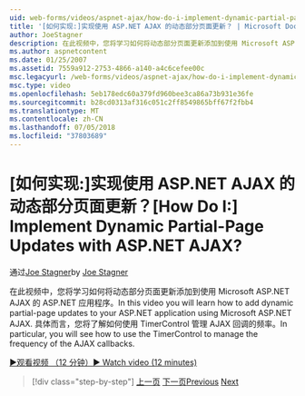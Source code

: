 ```yaml
---
uid: web-forms/videos/aspnet-ajax/how-do-i-implement-dynamic-partial-page-updates-with-aspnet-ajax
title: '[如何实现:]实现使用 ASP.NET AJAX 的动态部分页面更新？ | Microsoft Docs'
author: JoeStagner
description: 在此视频中，您将学习如何将动态部分页面更新添加到使用 Microsoft ASP.NET AJAX 的 ASP.NET 应用程序。 具体而言，您将看到如何...
ms.author: aspnetcontent
ms.date: 01/25/2007
ms.assetid: 7559a912-2753-4866-a140-a4c6cefee00c
msc.legacyurl: /web-forms/videos/aspnet-ajax/how-do-i-implement-dynamic-partial-page-updates-with-aspnet-ajax
msc.type: video
ms.openlocfilehash: 5eb178edc60a379fd960bee3ca86a73b931e36fe
ms.sourcegitcommit: b28cd0313af316c051c2ff8549865bff67f2fbb4
ms.translationtype: MT
ms.contentlocale: zh-CN
ms.lasthandoff: 07/05/2018
ms.locfileid: "37803689"
---
```

<a name="how-do-i-implement-dynamic-partial-page-updates-with-aspnet-ajax"></a><span data-ttu-id="e97a8-105">[如何实现:]实现使用 ASP.NET AJAX 的动态部分页面更新？</span><span class="sxs-lookup"><span data-stu-id="e97a8-105">[How Do I:] Implement Dynamic Partial-Page Updates with ASP.NET AJAX?</span></span>
====================
<span data-ttu-id="e97a8-106">通过[Joe Stagner](https://github.com/JoeStagner)</span><span class="sxs-lookup"><span data-stu-id="e97a8-106">by [Joe Stagner](https://github.com/JoeStagner)</span></span>

<span data-ttu-id="e97a8-107">在此视频中，您将学习如何将动态部分页面更新添加到使用 Microsoft ASP.NET AJAX 的 ASP.NET 应用程序。</span><span class="sxs-lookup"><span data-stu-id="e97a8-107">In this video you will learn how to add dynamic partial-page updates to your ASP.NET application using Microsoft ASP.NET AJAX.</span></span> <span data-ttu-id="e97a8-108">具体而言，您将了解如何使用 TimerControl 管理 AJAX 回调的频率。</span><span class="sxs-lookup"><span data-stu-id="e97a8-108">In particular, you will see how to use the TimerControl to manage the frequency of the AJAX callbacks.</span></span>

[<span data-ttu-id="e97a8-109">&#9654;观看视频 （12 分钟）</span><span class="sxs-lookup"><span data-stu-id="e97a8-109">&#9654; Watch video (12 minutes)</span></span>](https://channel9.msdn.com/Blogs/ASP-NET-Site-Videos/how-do-i-implement-dynamic-partial-page-updates-with-aspnet-ajax)

> [!div class="step-by-step"]
> <span data-ttu-id="e97a8-110">[上一页](how-do-i-get-started-with-aspnet-ajax.md)
> [下一页](how-do-i-make-client-side-network-callbacks-with-aspnet-ajax.md)</span><span class="sxs-lookup"><span data-stu-id="e97a8-110">[Previous](how-do-i-get-started-with-aspnet-ajax.md)
[Next](how-do-i-make-client-side-network-callbacks-with-aspnet-ajax.md)</span></span>
